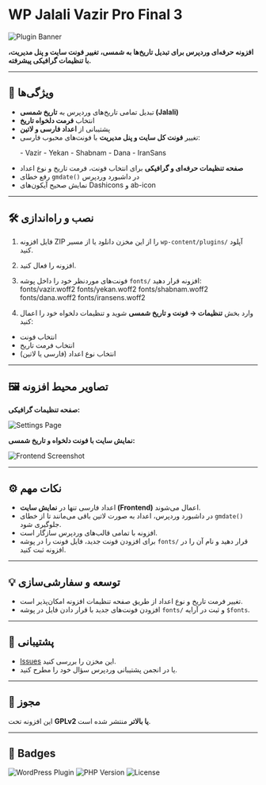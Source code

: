 # WP Jalali Vazir Pro Final 3

![Plugin Banner](https://via.placeholder.com/800x200?text=WP+Jalali+Vazir+Pro+Final+3)

**افزونه حرفه‌ای وردپرس برای تبدیل تاریخ‌ها به شمسی، تغییر فونت سایت و پنل مدیریت، با تنظیمات گرافیکی پیشرفته.**

---

## 🌟 ویژگی‌ها

- تبدیل تمامی تاریخ‌های وردپرس به **تاریخ شمسی (Jalali)**  
- انتخاب **فرمت دلخواه تاریخ**  
- پشتیبانی از **اعداد فارسی و لاتین**  
- تغییر **فونت کل سایت و پنل مدیریت** با فونت‌های محبوب فارسی:  
  <p align="left">
  - Vazir  
  - Yekan  
  - Shabnam  
  - Dana  
  - IranSans  </p>
- **صفحه تنظیمات حرفه‌ای و گرافیکی** برای انتخاب فونت، فرمت تاریخ و نوع اعداد  
- رفع خطای `gmdate()` در داشبورد وردپرس  
- نمایش صحیح آیکون‌های Dashicons و ab-icon  

---

## 🛠 نصب و راه‌اندازی

1. فایل افزونه ZIP را از این مخزن دانلود یا از مسیر `wp-content/plugins/` آپلود کنید.  
2. افزونه را فعال کنید.  
3. فونت‌های موردنظر خود را داخل پوشه `fonts/` افزونه قرار دهید:
fonts/vazir.woff2
fonts/yekan.woff2
fonts/shabnam.woff2
fonts/dana.woff2
fonts/iransens.woff2

4. وارد بخش **تنظیمات → فونت و تاریخ شمسی** شوید و تنظیمات دلخواه خود را اعمال کنید:  
- انتخاب فونت  
- انتخاب فرمت تاریخ  
- انتخاب نوع اعداد (فارسی یا لاتین)  

---

## 🖼 تصاویر محیط افزونه

**صفحه تنظیمات گرافیکی:**

![Settings Page](https://via.placeholder.com/700x400?text=Settings+Page+Screenshot)

**نمایش سایت با فونت دلخواه و تاریخ شمسی:**

![Frontend Screenshot](https://via.placeholder.com/700x400?text=Frontend+Screenshot)

---

## ⚙️ نکات مهم

- اعداد فارسی تنها در **نمایش سایت (Frontend)** اعمال می‌شوند.  
- در داشبورد وردپرس، اعداد به صورت لاتین باقی می‌مانند تا از خطای `gmdate()` جلوگیری شود.  
- افزونه با تمامی قالب‌های وردپرس سازگار است.  
- برای افزودن فونت جدید، فایل فونت را در پوشه `fonts/` قرار دهید و نام آن را در افزونه ثبت کنید.  

---

## 💡 توسعه و سفارشی‌سازی

- تغییر فرمت تاریخ و نوع اعداد از طریق صفحه تنظیمات افزونه امکان‌پذیر است.  
- افزودن فونت‌های جدید با قرار دادن فایل در پوشه `fonts/` و ثبت در آرایه `$fonts`.  

---

## 📌 پشتیبانی

- [Issues](https://github.com/YourUsername/wp-jalali-vazir-pro/issues) این مخزن را بررسی کنید.  
- یا در انجمن پشتیبانی وردپرس سؤال خود را مطرح کنید.  

---

## 📜 مجوز

این افزونه تحت **GPLv2 یا بالاتر** منتشر شده است.

---

## 🔗 Badges

![WordPress Plugin](https://img.shields.io/badge/WordPress-Plugin-blue)
![PHP Version](https://img.shields.io/badge/PHP-7.4+-green)
![License](https://img.shields.io/badge/License-GPLv2-blue)

